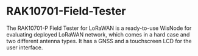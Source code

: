 # RAK10701-Field-Tester
The RAK10701-P Field Tester for LoRaWAN is a ready-to-use WisNode for evaluating deployed LoRaWAN network, which comes in a hard case and two different antenna types. It has a GNSS and a touchscreen LCD for the user interface.
